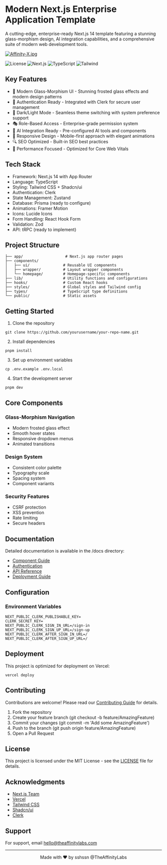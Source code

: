 # Modern Next.js Enterprise Application Template

A cutting-edge, enterprise-ready Next.js 14 template featuring a stunning glass-morphism design, AI integration capabilities, and a comprehensive suite of modern web development tools.

[![Affinity-X.jpg](https://i.postimg.cc/gk98hTW5/Affinity-X.jpg)](https://postimg.cc/7bV58XbM)

![License](https://img.shields.io/badge/license-MIT-blue.svg)
![Next.js](https://img.shields.io/badge/Next.js-14-black)
![TypeScript](https://img.shields.io/badge/TypeScript-5.0-blue)
![Tailwind](https://img.shields.io/badge/Tailwind_CSS-3.0-38bdf8)

## Key Features

- 🎨 Modern Glass-Morphism UI - Stunning frosted glass effects and modern design patterns
- 🔐 Authentication Ready - Integrated with Clerk for secure user management
- 🌙 Dark/Light Mode - Seamless theme switching with system preference support
- 🎭 Role-Based Access - Enterprise-grade permission system
- 🤖 AI Integration Ready - Pre-configured AI tools and components
- 📱 Responsive Design - Mobile-first approach with elegant animations
- 🔍 SEO Optimized - Built-in SEO best practices
- 🚀 Performance Focused - Optimized for Core Web Vitals

## Tech Stack

- Framework: Next.js 14 with App Router
- Language: TypeScript
- Styling: Tailwind CSS + Shadcn/ui
- Authentication: Clerk
- State Management: Zustand
- Database: Prisma (ready to configure)
- Animations: Framer Motion
- Icons: Lucide Icons
- Form Handling: React Hook Form
- Validation: Zod
- API: tRPC (ready to implement)

## Project Structure

```
├── app/                   # Next.js app router pages
├── components/           
│   ├── ui/               # Reusable UI components
│   ├── wrapper/          # Layout wrapper components
│   └── homepage/         # Homepage-specific components
├── lib/                  # Utility functions and configurations
├── hooks/                # Custom React hooks
├── styles/               # Global styles and Tailwind config
├── types/                # TypeScript type definitions
└── public/               # Static assets
```

## Getting Started

1. Clone the repository
```
git clone https://github.com/yourusername/your-repo-name.git
```

2. Install dependencies
```
pnpm install
```

3. Set up environment variables
```
cp .env.example .env.local
```

4. Start the development server
```
pnpm dev
```

## Core Components

### Glass-Morphism Navigation
- Modern frosted glass effect
- Smooth hover states
- Responsive dropdown menus
- Animated transitions

### Design System
- Consistent color palette
- Typography scale
- Spacing system
- Component variants

### Security Features
- CSRF protection
- XSS prevention
- Rate limiting
- Secure headers

## Documentation

Detailed documentation is available in the /docs directory:
- [Component Guide](docs/components.md)
- [Authentication](docs/auth.md)
- [API Reference](docs/api.md)
- [Deployment Guide](docs/deployment.md)

## Configuration

### Environment Variables
```
NEXT_PUBLIC_CLERK_PUBLISHABLE_KEY=
CLERK_SECRET_KEY=
NEXT_PUBLIC_CLERK_SIGN_IN_URL=/sign-in
NEXT_PUBLIC_CLERK_SIGN_UP_URL=/sign-up
NEXT_PUBLIC_CLERK_AFTER_SIGN_IN_URL=/
NEXT_PUBLIC_CLERK_AFTER_SIGN_UP_URL=/
```

## Deployment

This project is optimized for deployment on Vercel:

```
vercel deploy
```

## Contributing

Contributions are welcome! Please read our [Contributing Guide](CONTRIBUTING.md) for details.

1. Fork the repository
2. Create your feature branch (git checkout -b feature/AmazingFeature)
3. Commit your changes (git commit -m 'Add some AmazingFeature')
4. Push to the branch (git push origin feature/AmazingFeature)
5. Open a Pull Request

## License

This project is licensed under the MIT License - see the [LICENSE](LICENSE) file for details.

## Acknowledgments

- [Next.js Team](https://nextjs.org/)
- [Vercel](https://vercel.com/)
- [Tailwind CSS](https://tailwindcss.com/)
- [Shadcn/ui](https://ui.shadcn.com/)
- [Clerk](https://clerk.dev/)

## Support

For support, email hello@theaffinitylabs.com

---

<p align="center">
  Made with ❤️ by sshssn @TheAffinityLabs
</p>
